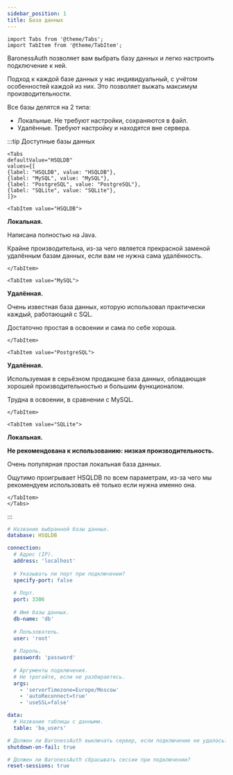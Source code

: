 ```yaml
---
sidebar_position: 1
title: База данных
---
```


```mdx-code-block
import Tabs from '@theme/Tabs';
import TabItem from '@theme/TabItem';
```

BaronessAuth позволяет вам выбрать базу данных и легко настроить подключение к ней.

Подход к каждой базе данных у нас индивидуальный, с учётом особенностей каждой из них. Это позволяет выжать максимум производительности.

Все базы делятся на 2 типа:
- Локальные. Не требуют настройки, сохраняются в файл.
- Удалённые. Требуют настройку и находятся вне сервера.

:::tip Доступные базы данных
```mdx-code-block
<Tabs
defaultValue="HSQLDB"
values={[
{label: "HSQLDB", value: "HSQLDB"},
{label: "MySQL", value: "MySQL"},
{label: "PostgreSQL", value: "PostgreSQL"},
{label: "SQLite", value: "SQLite"},
]}>

<TabItem value="HSQLDB">
```
**Локальная.**

Написана полностью на Java.

Крайне производительна, из-за чего является прекрасной заменой удалённым базам данных, если вам не нужна сама удалённость.
```mdx-code-block
</TabItem>

<TabItem value="MySQL">
```
**Удалённая.**

Очень известная база данных, которую использовал практически каждый, работающий с SQL.

Достаточно простая в освоении и сама по себе хороша.
```mdx-code-block
</TabItem>

<TabItem value="PostgreSQL">
```
**Удалённая.**

Используемая в серьёзном продакшне база данных, обладающая хорошей производительностью и большим функционалом.

Трудна в освоении, в сравнении с MySQL.
```mdx-code-block
</TabItem>

<TabItem value="SQLite">
```
**Локальная.**

**Не рекомендована к использованию: низкая производительность.**

Очень популярная простая локальная база данных. 

Ощутимо проигрывает HSQLDB по всем параметрам, из-за чего мы рекомендуем использовать её только если нужна именно она.
```mdx-code-block
</TabItem>
</Tabs>
```
:::

```yaml title="data/database.yml"
# Название выбранной базы данных.
database: HSQLDB

connection:
  # Адрес (IP).
  address: 'localhost'
  
  # Указывать ли порт при подключении?
  specify-port: false
  
  # Порт.
  port: 3306
  
  # Имя базы данных.
  db-name: 'db'
  
  # Пользователь.
  user: 'root'
  
  # Пароль.
  password: 'password'
  
  # Аргументы подключения.
  # Не трогайте, если не разбираетесь.
  args:
    - 'serverTimezone=Europe/Moscow'
    - 'autoReconnect=true'
    - 'useSSL=false'

data:
  # Название таблицы с данными.
  table: 'ba_users'

# Должен ли BaronessAuth выключать сервер, если подключение не удалось?
shutdown-on-fail: true

# Должен ли BaronessAuth сбрасывать сессии при подключении?
reset-sessions: true
```